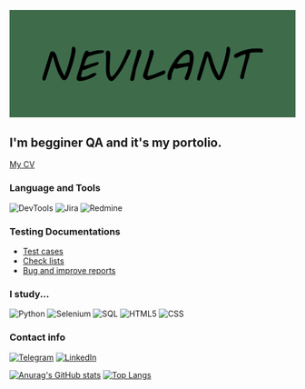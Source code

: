 ![Header](https://github.com/Nevilant/nevilant/blob/main/assets/logo.png)

## I'm begginer QA and it's my portolio.
[My CV](https://disk.yandex.ru/i/GRq5Qjr8NTHRAA)

### Language and Tools
![DevTools](https://img.shields.io/badge/-DevTools-090909?style=for-the-badge&logo=appveyor)
![Jira](https://img.shields.io/badge/-Jira-090909?style=for-the-badge&logo=Jira)
![Redmine](https://img.shields.io/badge/-Redmine-090909?style=for-the-badge&logo=Redmine)

### Testing Documentations
- [Test cases](https://github.com/Nevilant/test_cases)
- [Check lists](https://github.com/Nevilant/check_lists)
- [Bug and improve reports](https://github.com/Nevilant/bugs_and_improves_reports)

### I study...
![Python](https://img.shields.io/badge/-Python-090909?style=for-the-badge&logo=Python)
![Selenium](https://img.shields.io/badge/-Selenium-090909?style=for-the-badge&logo=Selenium)
![SQL](https://img.shields.io/badge/-MySQL-090909?style=for-the-badge&logo=MySQL)
![HTML5](https://img.shields.io/badge/-HTML5-090909?style=for-the-badge&logo=HTML5)
![CSS](https://img.shields.io/badge/-CSS-090909?style=for-the-badge&logo=CSS)

### Contact info
[![Telegram](https://img.shields.io/badge/-Telegram-090909?style=for-the-badge&logo=Telegram)](https://t.me/nevilant)
[![LinkedIn](https://img.shields.io/badge/-LinkedIn-090909?style=for-the-badge&logo=LinkedIn)](www.linkedin.com/in/valentinlebedev)


[![Anurag's GitHub stats](https://github-readme-stats.vercel.app/api?username=nevilant)](https://github.com/anuraghazra/github-readme-stats)
[![Top Langs](https://github-readme-stats.vercel.app/api/top-langs/?username=nevilant&layout=compact)](https://github.com/anuraghazra/github-readme-stats)

